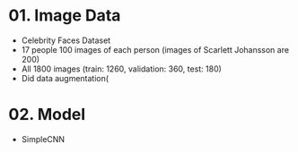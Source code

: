 # 01. Image Data
   - Celebrity Faces Dataset
   - 17 people 100 images of each person (images of Scarlett Johansson are 200)
   - All 1800 images (train: 1260, validation: 360, test: 180)
   - Did data augmentation(
     

# 02. Model
   - SimpleCNN
